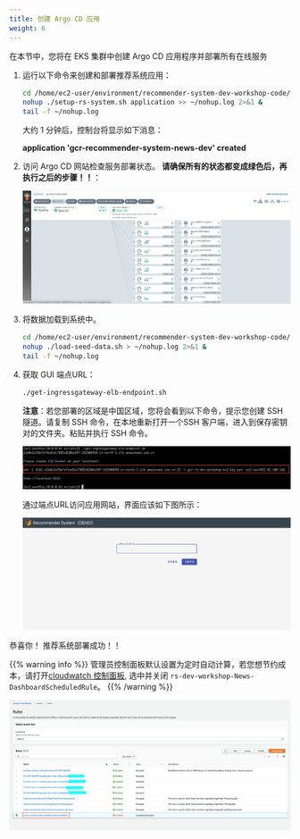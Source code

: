 ```yaml
---
title: 创建 Argo CD 应用
weight: 6
---
```


在本节中，您将在 EKS 集群中创建 Argo CD 应用程序并部署所有在线服务

1. 运行以下命令来创建和部署推荐系统应用：

    ```sh
    cd /home/ec2-user/environment/recommender-system-dev-workshop-code/scripts
    nohup ./setup-rs-system.sh application >> ~/nohup.log 2>&1 &
    tail -f ~/nohup.log 
    ```

    大约 1 分钟后，控制台将显示如下消息：

    **application 'gcr-recommender-system-news-dev' created**

3. 访问 Argo CD 网站检查服务部署状态。 **请确保所有的状态都变成绿色后，再执行之后的步骤！！**： 

    ![Argocd application status](/images/argocd-app-status.png)

4. 将数据加载到系统中。

    ```sh
    cd /home/ec2-user/environment/recommender-system-dev-workshop-code/scripts
    nohup ./load-seed-data.sh > ~/nohup.log 2>&1 &
    tail -f ~/nohup.log 
    ```

5. 获取 GUI 端点URL： 

    ```sh
    ./get-ingressgateway-elb-endpoint.sh
    ```

   **注意**：若您部署的区域是中国区域，您将会看到以下命令，提示您创建 SSH 隧道。请复制 SSH 命令，在本地重新打开一个SSH 客户端，进入到保存密钥对的文件夹。粘贴并执行 SSH 命令。
   
   ![Create Tunnel](/images/create-tunnel-endpoint.png)
   
    通过端点URL访问应用网站，界面应该如下图所示： 

    ![Demo UI](/images/demo-ui.png)

恭喜你！ 推荐系统部署成功！！

   {{% warning info %}}
   管理员控制面板默认设置为定时自动计算，若您想节约成本，请打开[cloudwatch 控制面板](https://console.aws.amazon.com/events/home#/rules), 选中并关闭 `rs-dev-workshop-News-DashboardScheduledRule`。
   {{% /warning %}}

![Dashboard Schedule Disable](/images/dashboard-schedule-disable.png)




